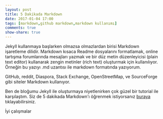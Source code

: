 ```yaml
---
layout: post
title: 5 Dakikada Markdown
date: 2017-01-04 17:00
tags: [markdown,github markdown,markdown kullanımı]
comments: true
show-share: true
---
```


Jekyll kullanmaya başlarken olmazsa olmazlardan birisi Markdown işaretleme dilidir. Markdown kısaca Readme dosyalarını formatlamak, online tartışma forumlarında mesajları yazmak ve bir düz metin düzenleyicisi (plain text editor) kullanarak zengin metinler (rich text) oluşturmak için kullanılıyor. Örneğin bu yazıyı .md uzantısı ile markdown formatında yazıyorum. 

GitHub, reddit, Diaspora, Stack Exchange, OpenStreetMap, ve SourceForge gibi siteler Markdown kullanıyor.

Ben de bloğumu Jekyll ile oluşturmaya niyetlenirken çok güzel bir tutorial ile karşılaştım. Siz de 5 dakikada Markdown'ı öğrenmek istiyorsanız [buraya](http://www.markdowntutorial.com/) tıklayabilirsiniz.

İyi çalışmalar

